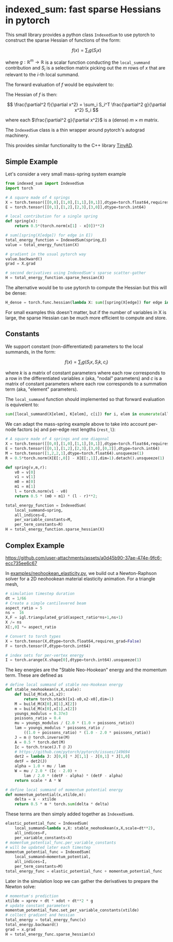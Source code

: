 # indexed_sum: fast sparse Hessians in pytorch

This small library provides a python class `IndexedSum` to use pytorch to construct the sparse Hessian of functions of
the form:

$$
f(x) = \sum_i g(S_i x)
$$

where $g : \mathbb{R}^m \to \mathbb{R}$ is a scalar function conducting the
`local_summand` contribution and $S_i$ is a selection matrix picking out the $m$
rows of $x$ that are relevant to the $i$-th local summand.

The forward evaluation of $f$ would be equivalent to:


The Hessian of $f$ is then:

$$
\frac{\partial^2 f}{\partial x^2}
= \sum_i S_i^T \frac{\partial^2 g}{\partial x^2} S_i
$$

where each $\frac{\partial^2 g}{\partial x^2}$ is a (dense) $m \times m$ matrix.

The `IndexedSum` class is a thin wrapper around pytorch's autograd machinery.

This provides similar functionality to the C++ library [TinyAD](https://github.com/patr-schm/TinyAD).

## Simple Example

Let's consider a very small mass-spring system example


```python
from indexed_sum import IndexedSum
import torch

# A square made of 4 springs
X = torch.tensor([[0,0],[1,0],[1,1],[0,1]],dtype=torch.float64,requires_grad=True)
E = torch.tensor([[0,1],[1,2],[2,3],[3,0]],dtype=torch.int64)

# local contribution for a single spring
def spring(x):
    return 0.5*(torch.norm(x[1] - x[0])**2)

# sum([spring(X[edge]) for edge in E])
total_energy_function = IndexedSum(spring,E)
value = total_energy_function(X)

# gradient in the usual pytorch way
value.backward()
grad = X.grad

# second derivatives using IndexedSum's sparse scatter-gather
H = total_energy_function.sparse_hessian(X)
```

The alternative would be to use pytorch to compute the Hessian but this will be
dense:

```python
H_dense = torch.func.hessian(lambda X: sum([spring(X[edge]) for edge in E]))(X)
```

For small examples this doesn't matter, but if the number of variables in X is
large, the sparse Hessian can be much more efficient to compute and store.

## Constants

We support constant (non-differentiated) parameters to the local summands, in
the form:

$$
f(x) = \sum_i g(S_i x, S_i k,  c_i)
$$

where $k$ is a matrix of constant parameters where each row corresponds to a row
in the differentiated variables $x$ (aka, "nodal" parameters) and $c$ is a
matrix of constant parameters where each row corresponds to a summation term
(aka, "element" parameters).


The `local_summand` function should implemented so that forward evaluation is
equivelent to:

```python
sum([local_summand(X[elem], K[elem], c[i]) for i, elem in enumerate(all_indices)])
```

We can adapt the mass-spring example above to take into account per-node factors
(`m`) and per-edge rest lengths (`rest_l`):

```python
# A square made of 4 springs and one diagonal
X = torch.tensor([[0,0],[1,0],[1,1],[0,1]],dtype=torch.float64,requires_grad=True)
E = torch.tensor([[0,1],[1,2],[2,3],[3,0],[0,2]],dtype=torch.int64)
M = torch.tensor([1,2,2,1],dtype=torch.float64).unsqueeze(1)
R = 0.5*torch.norm(X[E[:,0]] - X[E[:,1]],dim=1).detach().unsqueeze(1)

def spring(v,m,r):
    v0 = v[0]
    v1 = v[1]
    m0 = m[0]
    m1 = m[1]
    l = torch.norm(v1 - v0)
    return 0.5 * (m0 + m1) * (l - r)**2;

total_energy_function = IndexedSum(
    local_summand=spring,
    all_indices=E,
    per_variable_constants=M,
    per_term_constants=R)
H = total_energy_function.sparse_hessian(X)
```

## Complex Example

https://github.com/user-attachments/assets/a0d45b90-37ae-474e-9fc6-ecc735ee6c67

In [examples/neohookean_elasticity.py](examples/neohookean_elasticity.py), we
build out a Newton-Raphson solver for a 2D neohookean material elasticity
animation. For a triangle mesh,

```python
# simulation timestep duration
dt = 1/66
# Create a simple cantilevered beam
aspect_ratio = 5
ns =  16
X,F = igl.triangulated_grid(aspect_ratio*ns+1,ns+1)
X /= ns
X[:,0] *= aspect_ratio

# Convert to torch types
X = torch.tensor(X,dtype=torch.float64,requires_grad=False)
F = torch.tensor(F,dtype=torch.int64)

# index sets for per-vertex energy
I = torch.arange(X.shape[0],dtype=torch.int64).unsqueeze(1)
```


The key energies are the "Stable Neo-Hookean" energy and the
momentum term. These are defined as 

```python
# define local summand of stable neo-Hookean energy
def stable_neohookean(x,X,scale):
    def build_M(x0,x1,x2):
        return torch.stack([x1-x0,x2-x0],dim=1)
    M = build_M(X[0],X[1],X[2])
    m = build_M(x[0],x[1],x[2])
    youngs_modulus = 0.37e3
    poissons_ratio = 0.4
    mu = youngs_modulus / (2.0 * (1.0 + poissons_ratio))
    lam = youngs_modulus * poissons_ratio / 
        ((1.0 + poissons_ratio) * (1.0 - 2.0 * poissons_ratio))
    J = m @ torch.inverse(M)
    A = 0.5 * torch.det(M)
    Ic = torch.trace(J.T @ J)
    # https://github.com/pytorch/pytorch/issues/149694
    det2 = lambda J: J[0,0] * J[1,1] - J[0,1] * J[1,0]
    detF = det2(J)
    alpha = 1.0 + mu / lam
    W = mu / 2.0 * (Ic - 2.0) + 
        lam / 2.0 * (detF - alpha) * (detF - alpha)
    return scale * A * W

# define local summand of momentum potential energy
def momentum_potential(x,xtilde,m):
    delta = x - xtilde
    return 0.5 * m * torch.sum(delta * delta)
```

These terms are then simply added together as `IndexedSum`s.

```python
elastic_potential_func = IndexedSum(
    local_summand=lambda x,X: stable_neohookean(x,X,scale=dt**2),
    all_indices=F,
    per_variable_constants=X)
# momentum_potential_func.per_variable_constants 
# will be updated later each timestep
momentum_potential_func = IndexedSum(
    local_summand=momentum_potential,
    all_indices=I,
    per_term_constants=M)
total_energy_func = elastic_potential_func + momentum_potential_func
```

Later in the simulation loop we can gather the derivatives to prepare the
Newton solve:

```python
# momentum's prediction 
xtilde = xprev + dt * xdot + dt**2 * g
# update constant parameters
momentum_potential_func.set_per_variable_constants(xtilde)
# collect gradient and hessian
total_energy = total_energy_func(x)
total_energy.backward()
grad = x.grad
H = total_energy_func.sparse_hessian(x)
```


